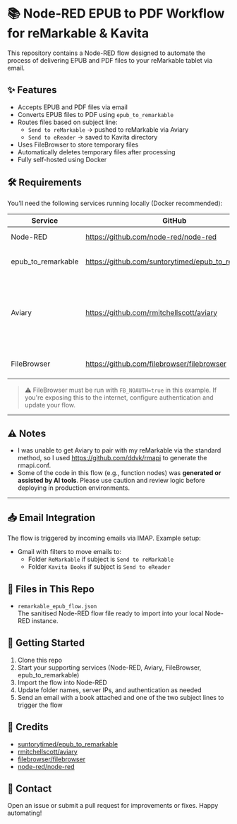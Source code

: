 
# 📚 Node-RED EPUB to PDF Workflow for reMarkable & Kavita

This repository contains a Node-RED flow designed to automate the process of delivering EPUB and PDF files to your reMarkable tablet via email.

## ✨ Features

- Accepts EPUB and PDF files via email
- Converts EPUB files to PDF using `epub_to_remarkable`
- Routes files based on subject line:
  - `Send to reMarkable` → pushed to reMarkable via Aviary
  - `Send to eReader` → saved to Kavita directory
- Uses FileBrowser to store temporary files
- Automatically deletes temporary files after processing
- Fully self-hosted using Docker

## 🛠 Requirements

You’ll need the following services running locally (Docker recommended):

| Service | GitHub | Port | Notes |
|--------|--------|------|-------|
| Node-RED | https://github.com/node-red/node-red | `1880` | Core automation |
| epub_to_remarkable | https://github.com/suntorytimed/epub_to_remarkable | `5004` | Converts EPUB to PDF |
| Aviary | https://github.com/rmitchellscott/aviary | `8011` | Pushes PDF to reMarkable *(API-generated token used if pairing fails)* |
| FileBrowser | https://github.com/filebrowser/filebrowser | `8087` | Stores and deletes files |

> ⚠️ FileBrowser must be run with `FB_NOAUTH=true` in this example. If you're exposing this to the internet, configure authentication and update your flow.

---

## ⚠ Notes

- I was unable to get Aviary to pair with my reMarkable via the standard method, so I used https://github.com/ddvk/rmapi to generate the rmapi.conf.
- Some of the code in this flow (e.g., function nodes) was **generated or assisted by AI tools**. Please use caution and review logic before deploying in production environments.

---

## 📥 Email Integration

The flow is triggered by incoming emails via IMAP. Example setup:

- Gmail with filters to move emails to:
  - Folder `ReMarkable` if subject is `Send to reMarkable`
  - Folder `Kavita Books` if subject is `Send to eReader`

## 📂 Files in This Repo

- `remarkable_epub_flow.json`  
  The sanitised Node-RED flow file ready to import into your local Node-RED instance.

## 🚀 Getting Started

1. Clone this repo
2. Start your supporting services (Node-RED, Aviary, FileBrowser, epub_to_remarkable)
3. Import the flow into Node-RED
4. Update folder names, server IPs, and authentication as needed
5. Send an email with a book attached and one of the two subject lines to trigger the flow

## 🙌 Credits

- [suntorytimed/epub_to_remarkable](https://github.com/suntorytimed/epub_to_remarkable)
- [rmitchellscott/aviary](https://github.com/rmitchellscott/aviary)
- [filebrowser/filebrowser](https://github.com/filebrowser/filebrowser)
- [node-red/node-red](https://github.com/node-red/node-red)

## 📧 Contact

Open an issue or submit a pull request for improvements or fixes. Happy automating!
